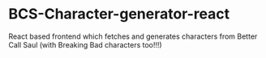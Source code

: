 # BCS-Character-generator-react
React based frontend which fetches and generates characters from Better Call Saul (with Breaking Bad characters too!!!)
